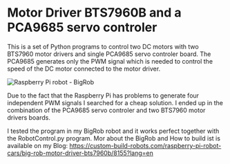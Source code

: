 # Motor Driver BTS7960B and a PCA9685 servo controler
This is a set of Python programs to control two DC motors with two BTS7960 motor drivers and single PCA9685 servo controler board. The PCA9685 generates only the PWM signal which is needed to control the speed of the DC motor connected to the motor driver.

![Raspberry Pi robot - BigRob](https://custom-build-robots.com/wp-content/uploads/2017/01/Custom-Build-Robots-Big-Rob16-300x225.jpg)

Due to the fact that the Raspberry Pi has problems to generate four independent PWM signals I searched for a cheap solution.
I ended up in the combination of the PCA9685 servo controler and two BTS7960 motor drivers boards.

I tested the program in my BigRob robot and it works perfect together with the RobotControl.py program. Mor about the BigRob and How to build ist is available on my Blog: https://custom-build-robots.com/raspberry-pi-robot-cars/big-rob-motor-driver-bts7960b/8155?lang=en
